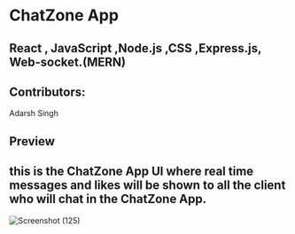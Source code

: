 # ChatZone App



## React , JavaScript ,Node.js ,CSS ,Express.js, Web-socket.(MERN) 
                    

## Contributors:
Adarsh Singh



## Preview

## this is the ChatZone App UI where real time messages and likes will be shown to all the client who will chat in the ChatZone App.

![Screenshot (125)](https://github.com/AdarshSingh933/ChatZone/assets/130076154/976bea83-8035-4da3-abb2-55347e590881)










